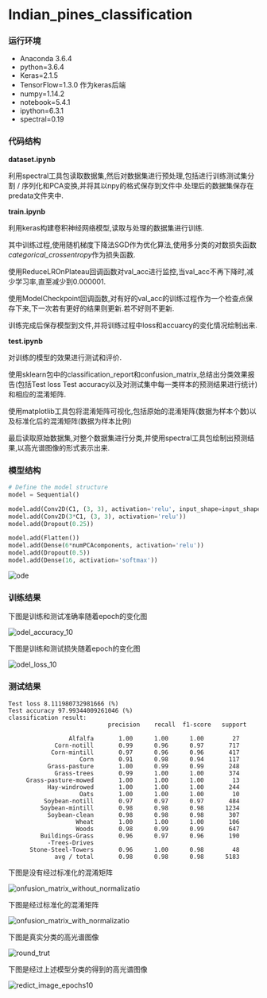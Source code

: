 # Indian_pines_classification

### 运行环境

- Anaconda 3.6.4
- python=3.6.4
- Keras=2.1.5
- TensorFlow=1.3.0 作为keras后端
- numpy=1.14.2
- notebook=5.4.1
- ipython=6.3.1
- spectral=0.19

### 代码结构

**dataset.ipynb**

利用spectral工具包读取数据集,然后对数据集进行预处理,包括进行训练测试集分割 / 序列化和PCA变换,并将其以npy的格式保存到文件中.处理后的数据集保存在predata文件夹中.

**train.ipynb**

利用keras构建卷积神经网络模型,读取与处理的数据集进行训练.

其中训练过程,使用随机梯度下降法SGD作为优化算法,使用多分类的对数损失函数*categorical_crossentropy*作为损失函数.

使用ReduceLROnPlateau回调函数对val_acc进行监控,当val_acc不再下降时,减少学习率,直至减少到0.000001.

使用ModelCheckpoint回调函数,对有好的val_acc的训练过程作为一个检查点保存下来,下一次若有更好的结果则更新.若不好则不更新.

训练完成后保存模型到文件,并将训练过程中loss和accuarcy的变化情况绘制出来.

**test.ipynb**

对训练的模型的效果进行测试和评价.

使用sklearn包中的classification_report和confusion_matrix,总结出分类效果报告(包括Test loss Test accuracy以及对测试集中每一类样本的预测结果进行统计)和相应的混淆矩阵.

使用matplotlib工具包将混淆矩阵可视化,包括原始的混淆矩阵(数据为样本个数)以及标准化后的混淆矩阵(数据为样本比例)

最后读取原始数据集,对整个数据集进行分类,并使用spectral工具包绘制出预测结果,以高光谱图像的形式表示出来.

### 模型结构

```python
# Define the model structure
model = Sequential()

model.add(Conv2D(C1, (3, 3), activation='relu', input_shape=input_shape))
model.add(Conv2D(3*C1, (3, 3), activation='relu'))
model.add(Dropout(0.25))

model.add(Flatten())
model.add(Dense(6*numPCAcomponents, activation='relu'))
model.add(Dropout(0.5))
model.add(Dense(16, activation='softmax'))
```



![ode](model/model.png)


### 训练结果

下图是训练和测试准确率随着epoch的变化图

![odel_accuracy_10](result/model_accuracy_100.svg)

下图是训练和测试损失随着epoch的变化图

![odel_loss_10](result/model_loss_100.svg)

### 测试结果

    Test loss 8.111980732981666 (%)
    Test accuracy 97.99344009261046 (%)
    classification result: 
                                precision    recall  f1-score   support
    
    		  		 Alfalfa       1.00      1.00      1.00        27
                 Corn-notill       0.99      0.96      0.97       717
                Corn-mintill       0.97      0.96      0.96       417
                        Corn       0.91      0.98      0.94       117
               Grass-pasture       1.00      0.99      0.99       248
                 Grass-trees       0.99      1.00      1.00       374
         Grass-pasture-mowed       1.00      1.00      1.00        13
               Hay-windrowed       1.00      1.00      1.00       244
                        Oats       1.00      1.00      1.00        10
              Soybean-notill       0.97      0.97      0.97       484
             Soybean-mintill       0.98      0.98      0.98      1234
               Soybean-clean       0.98      0.98      0.98       307
                       Wheat       1.00      1.00      1.00       106
                       Woods       0.98      0.99      0.99       647
     		 Buildings-Grass       0.96      0.97      0.96       190
               -Trees-Drives 
          Stone-Steel-Towers       0.96      1.00      0.98        48
                 avg / total       0.98      0.98      0.98      5183
下图是没有经过标准化的混淆矩阵

![onfusion_matrix_without_normalizatio](result/confusion_matrix_without_normalization.svg)

下图是经过标准化的混淆矩阵

![onfusion_matrix_with_normalizatio](result/confusion_matrix_with_normalization.svg)

下图是真实分类的高光谱图像

![round_trut](result/ground_truth.svg)

下图是经过上述模型分类的得到的高光谱图像

![redict_image_epochs10](result/predict_image_epochs100.png)







